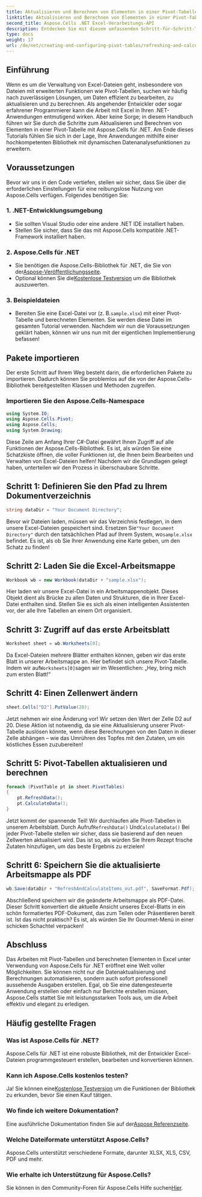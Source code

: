 ```yaml
---
title: Aktualisieren und Berechnen von Elementen in einer Pivot-Tabelle in .NET
linktitle: Aktualisieren und Berechnen von Elementen in einer Pivot-Tabelle in .NET
second_title: Aspose.Cells .NET Excel-Verarbeitungs-API
description: Entdecken Sie mit diesem umfassenden Schritt-für-Schritt-Tutorial, wie Sie mit Aspose.Cells für .NET Elemente in einer Pivot-Tabelle aktualisieren und berechnen.
type: docs
weight: 17
url: /de/net/creating-and-configuring-pivot-tables/refreshing-and-calculating-items/
---
```

## Einführung
Wenn es um die Verwaltung von Excel-Dateien geht, insbesondere von Dateien mit erweiterten Funktionen wie Pivot-Tabellen, suchen wir häufig nach zuverlässigen Lösungen, um Daten effizient zu bearbeiten, zu aktualisieren und zu berechnen. Als angehender Entwickler oder sogar erfahrener Programmierer kann die Arbeit mit Excel in Ihren .NET-Anwendungen entmutigend wirken. Aber keine Sorge; in diesem Handbuch führen wir Sie durch die Schritte zum Aktualisieren und Berechnen von Elementen in einer Pivot-Tabelle mit Aspose.Cells für .NET. Am Ende dieses Tutorials fühlen Sie sich in der Lage, Ihre Anwendungen mithilfe einer hochkompetenten Bibliothek mit dynamischen Datenanalysefunktionen zu erweitern.
## Voraussetzungen
Bevor wir uns in den Code vertiefen, stellen wir sicher, dass Sie über die erforderlichen Einstellungen für eine reibungslose Nutzung von Aspose.Cells verfügen. Folgendes benötigen Sie:
### 1. .NET-Entwicklungsumgebung
- Sie sollten Visual Studio oder eine andere .NET IDE installiert haben.
- Stellen Sie sicher, dass Sie das mit Aspose.Cells kompatible .NET-Framework installiert haben.
### 2. Aspose.Cells für .NET
- Sie benötigen die Aspose.Cells-Bibliothek für .NET, die Sie von der[Aspose-Veröffentlichungsseite](https://releases.aspose.com/cells/net/).
-  Optional können Sie die[Kostenlose Testversion](https://releases.aspose.com/) um die Bibliothek auszuwerten.
### 3. Beispieldateien
-  Bereiten Sie eine Excel-Datei vor (z. B.`sample.xlsx`) mit einer Pivot-Tabelle und berechneten Elementen. Sie werden diese Datei im gesamten Tutorial verwenden.
Nachdem wir nun die Voraussetzungen geklärt haben, können wir uns nun mit der eigentlichen Implementierung befassen!
## Pakete importieren
Der erste Schritt auf Ihrem Weg besteht darin, die erforderlichen Pakete zu importieren. Dadurch können Sie problemlos auf die von der Aspose.Cells-Bibliothek bereitgestellten Klassen und Methoden zugreifen. 
### Importieren Sie den Aspose.Cells-Namespace
```csharp
using System.IO;
using Aspose.Cells.Pivot;
using Aspose.Cells;
using System.Drawing;
```
Diese Zeile am Anfang Ihrer C#-Datei gewährt Ihnen Zugriff auf alle Funktionen der Aspose.Cells-Bibliothek. Es ist, als würden Sie eine Schatzkiste öffnen, die voller Funktionen ist, die Ihnen beim Bearbeiten und Verwalten von Excel-Dateien helfen!
Nachdem wir die Grundlagen gelegt haben, unterteilen wir den Prozess in überschaubare Schritte.
## Schritt 1: Definieren Sie den Pfad zu Ihrem Dokumentverzeichnis
```csharp
string dataDir = "Your Document Directory";
```
Bevor wir Dateien laden, müssen wir das Verzeichnis festlegen, in dem unsere Excel-Dateien gespeichert sind. Ersetzen Sie`"Your Document Directory"` durch den tatsächlichen Pfad auf Ihrem System, wo`sample.xlsx` befindet. Es ist, als ob Sie Ihrer Anwendung eine Karte geben, um den Schatz zu finden!
## Schritt 2: Laden Sie die Excel-Arbeitsmappe
```csharp
Workbook wb = new Workbook(dataDir + "sample.xlsx");
```
Hier laden wir unsere Excel-Datei in ein Arbeitsmappenobjekt. Dieses Objekt dient als Brücke zu allen Daten und Strukturen, die in Ihrer Excel-Datei enthalten sind. Stellen Sie es sich als einen intelligenten Assistenten vor, der alle Ihre Tabellen an einem Ort organisiert.
## Schritt 3: Zugriff auf das erste Arbeitsblatt
```csharp
Worksheet sheet = wb.Worksheets[0];
```
 Da Excel-Dateien mehrere Blätter enthalten können, geben wir das erste Blatt in unserer Arbeitsmappe an. Hier befindet sich unsere Pivot-Tabelle. Indem wir auf`Worksheets[0]`sagen wir im Wesentlichen: „Hey, bring mich zum ersten Blatt!“
## Schritt 4: Einen Zellenwert ändern
```csharp
sheet.Cells["D2"].PutValue(20);
```
Jetzt nehmen wir eine Änderung vor! Wir setzen den Wert der Zelle D2 auf 20. Diese Aktion ist notwendig, da sie eine Aktualisierung unserer Pivot-Tabelle auslösen könnte, wenn diese Berechnungen von den Daten in dieser Zelle abhängen – wie das Umrühren des Topfes mit den Zutaten, um ein köstliches Essen zuzubereiten!
## Schritt 5: Pivot-Tabellen aktualisieren und berechnen
```csharp
foreach (PivotTable pt in sheet.PivotTables)
{
	pt.RefreshData();
	pt.CalculateData();
}
```
 Jetzt kommt der spannende Teil! Wir durchlaufen alle Pivot-Tabellen in unserem Arbeitsblatt. Durch Aufruf`RefreshData()` Und`CalculateData()` Bei jeder Pivot-Tabelle stellen wir sicher, dass sie basierend auf den neuen Zellwerten aktualisiert wird. Das ist so, als würden Sie Ihrem Rezept frische Zutaten hinzufügen, um das beste Ergebnis zu erzielen!
## Schritt 6: Speichern Sie die aktualisierte Arbeitsmappe als PDF
```csharp
wb.Save(dataDir + "RefreshAndCalculateItems_out.pdf", SaveFormat.Pdf);
```
Abschließend speichern wir die geänderte Arbeitsmappe als PDF-Datei. Dieser Schritt konvertiert die aktuelle Ansicht unseres Excel-Blatts in ein schön formatiertes PDF-Dokument, das zum Teilen oder Präsentieren bereit ist. Ist das nicht praktisch? Es ist, als würden Sie Ihr Gourmet-Menü in einer schicken Schachtel verpacken!
## Abschluss
Das Arbeiten mit Pivot-Tabellen und berechneten Elementen in Excel unter Verwendung von Aspose.Cells für .NET eröffnet eine Welt voller Möglichkeiten. Sie können nicht nur die Datenaktualisierung und Berechnungen automatisieren, sondern auch sofort professionell aussehende Ausgaben erstellen. Egal, ob Sie eine datengesteuerte Anwendung erstellen oder einfach nur Berichte erstellen müssen, Aspose.Cells stattet Sie mit leistungsstarken Tools aus, um die Arbeit effektiv und elegant zu erledigen.
## Häufig gestellte Fragen
### Was ist Aspose.Cells für .NET?
Aspose.Cells für .NET ist eine robuste Bibliothek, mit der Entwickler Excel-Dateien programmgesteuert erstellen, bearbeiten und konvertieren können.
### Kann ich Aspose.Cells kostenlos testen?
 Ja! Sie können eine[Kostenlose Testversion](https://releases.aspose.com/) um die Funktionen der Bibliothek zu erkunden, bevor Sie einen Kauf tätigen.
### Wo finde ich weitere Dokumentation?
 Eine ausführliche Dokumentation finden Sie auf der[Aspose Referenzseite](https://reference.aspose.com/cells/net/).
### Welche Dateiformate unterstützt Aspose.Cells?
Aspose.Cells unterstützt verschiedene Formate, darunter XLSX, XLS, CSV, PDF und mehr.
### Wie erhalte ich Unterstützung für Aspose.Cells?
 Sie können in den Community-Foren für Aspose.Cells Hilfe suchen[Hier](https://forum.aspose.com/c/cells/9).